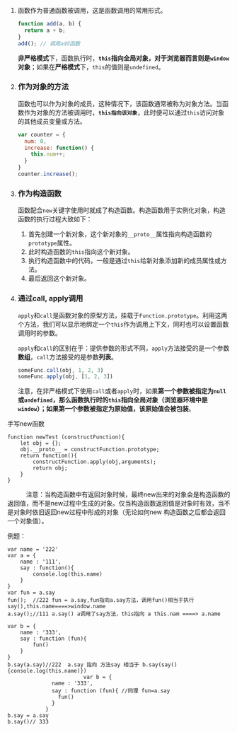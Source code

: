 1. 函数作为普通函数被调用，这是函数调用的常用形式。

   ```javascript
   function add(a, b) {
     return a + b;
   }
   add(); // 调用add函数
   ```

   **非严格模式**下，函数执行时，**`this`指向全局对象，对于浏览器而言则是`window`对象**；如果在**严格模式**下，`this`的值则是`undefined`。

2. ### 作为对象的方法

   函数也可以作为对象的成员，这种情况下，该函数通常被称为对象方法。当函数作为对象的方法被调用时，**`this指向该对象`**，此时便可以通过`this`访问对象的其他成员变量或方法。

   ```javascript
   var counter = {
     num: 0,
     increase: function() {
       this.num++;
     }
   }
   counter.increase();
   ```

3. ### 作为构造函数

   函数配合`new`关键字使用时就成了构造函数。构造函数用于实例化对象，构造函数的执行过程大致如下：

   1. 首先创建一个新对象，这个新对象的`__proto__`属性指向构造函数的`prototype`属性。
   2. 此时构造函数的`this`指向这个新对象。
   3. 执行构造函数中的代码，一般是通过`this`给新对象添加新的成员属性或方法。
   4. 最后返回这个新对象。

4. ### 通过call, apply调用

   `apply`和`call`是函数对象的原型方法，挂载于`Function.prototype`。利用这两个方法，我们可以显示地绑定一个`this`作为调用上下文，同时也可以设置函数调用时的参数。

   `apply`和`call`的区别在于：提供参数的形式不同，`apply`方法接受的是一个参数**数组**，`call`方法接受的是参数**列表**。

   ```javascript
   someFunc.call(obj, 1, 2, 3)
   someFunc.apply(obj, [1, 2, 3])
   ```

   注意，在非严格模式下使用`call`或者`apply`时，如果**第一个参数被指定为`null`或`undefined`，那么函数执行时的`this`指向全局对象（浏览器环境中是`window`）；如果第一个参数被指定为原始值，该原始值会被包装**。







手写new函数　　

```
function newTest (constructFunction){
	let obj = {};
	obj.__proto__ = constructFunction.prototype;
	return function(){
		constructFunction.apply(obj,arguments);
		return obj;
	}
}
```

　　　注意：当构造函数中有返回对象时候，最终new出来的对象会是构造函数的返回值，而不是new过程中生成的对象。仅当构造函数返回值是对象时有效，当不是对象时依旧返回new过程中形成的对象（无论如何new 构造函数之后都会返回一个对象值）。



例题：

```
var name = '222'
var a = {
	name : '111',
	say : function(){
		console.log(this.name)
	}
}
var fun = a.say
fun();  //222 fun = a.say,fun指向a.say方法，调用fun()相当于执行say(),this.name====>window.name						
a.say();//111 a.say() a调用了say方法，this指向 a this.nam ====> a.name

var b = {
	name : '333',
	say : function (fun){
		fun()
	}
}
b.say(a.say)//222  a.say 指向 方法say 相当于 b.say(say(){console.log(this.name)})
						var b = {
              name : '333',
              say : function (fun){ //同理 fun=a.say
                fun()
              }
            }
b.say = a.say
b.say()// 333

```



